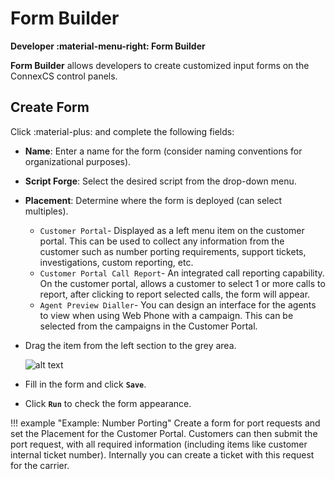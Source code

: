 # Form Builder
**Developer :material-menu-right: Form Builder**

**Form Builder** allows developers to create customized input forms on the ConnexCS control panels.

## Create Form
Click :material-plus: and complete the following fields:

+ **Name**: Enter a name for the form (consider naming conventions for organizational purposes).
+ **Script Forge**: Select the desired script from the drop-down menu.
+ **Placement**: Determine where the form is deployed (can select multiples).
    + `Customer Portal`- Displayed as a left menu item on the customer portal. This can be used to collect any information from the customer such as number porting requirements, support tickets, investigations, custom reporting, etc.
    + `Customer Portal Call Report`- An integrated call reporting capability. On the customer portal, allows a customer to select 1 or more calls to report, after clicking to report selected calls, the form will appear.
    + `Agent Preview Dialler`- You can design an interface for the agents to view when using Web Phone with a campaign. This can be selected from the campaigns in the Customer Portal.
+ Drag the item from the left section to the grey area.

    ![alt text][edit-formbuilder]

+ Fill in the form and click **`Save`**.
+ Click **`Run`** to check the form appearance.

!!! example "Example: Number Porting"
    Create a form for port requests and set the Placement for the Customer Portal. Customers can then submit the port request, with all required information (including items like customer internal ticket number). Internally you can create a ticket with this request for the carrier.  

[edit-formbuilder]: /developers/img/edit-formbuilder.png "New Form"
